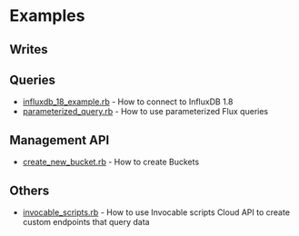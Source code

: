 # Examples

## Writes


## Queries
- [influxdb_18_example.rb](influxdb_18_example.rb) - How to connect to InfluxDB 1.8
- [parameterized_query.rb](parameterized_query.rb) - How to use parameterized Flux queries

## Management API
- [create_new_bucket.rb](create_new_bucket.rb) - How to create Buckets

## Others
- [invocable_scripts.rb](invocable_scripts.rb) - How to use Invocable scripts Cloud API to create custom endpoints that query data
